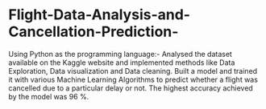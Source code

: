 # Flight-Data-Analysis-and-Cancellation-Prediction-
Using Python as the programming language:- Analysed the dataset available on the Kaggle website and implemented methods like Data Exploration, Data visualization and Data cleaning. Built a model and trained it with various Machine Learning Algorithms to predict whether a flight was cancelled due to a particular delay or not. The highest accuracy achieved by the model was 96 %.
